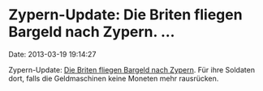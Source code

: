 Zypern-Update: Die Briten fliegen Bargeld nach Zypern. \...
===========================================================

Date: 2013-03-19 19:14:27

Zypern-Update: [Die Briten fliegen Bargeld nach
Zypern](https://twitter.com/Reuters/status/314049528028336128). Für ihre
Soldaten dort, falls die Geldmaschinen keine Moneten mehr rausrücken.
